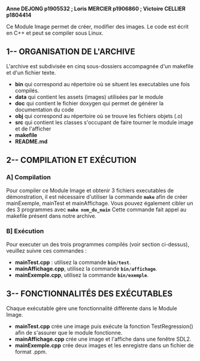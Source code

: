 **Anne DEJONG  p1905532  ;  Loris MERCIER  p1906860  ;  Victoire CELLIER  p1804414**


Ce Module Image permet de créer, modifier des images. Le code est écrit en C++ et peut se compiler sous Linux.


## 1-- ORGANISATION DE L'ARCHIVE
L'archive est subdivisée en cinq sous-dossiers accompagnée d'un makefile et d'un fichier texte.
- **bin** qui correspond au répertoire où se situent les executables une fois compilés.
- **data** qui contient les assets (images) utilisées par le module
- **doc** qui contient le fichier doxygen qui permet de générer la documentation du code
- **obj** qui correspond au répertoire où se trouve les fichiers objets (.o)
- **src** qui contient les classes s'occupant de faire tourner le module image et de l'afficher
- **makefile**
- **README.md**


## 2-- COMPILATION ET EXÉCUTION

### A] Compilation
Pour compiler ce Module Image et obtenir 3 fichiers executables de démonstration, il est nécessaire d'utiliser la commande **```make```** afin de créer mainExemple, mainTest et mainAffichage. Vous pouvez également cibler un des 3 programmes avec **```make nom_du_main```**
Cette commande fait appel au makefile présent dans notre archive.

### B] Exécution
Pour executer un des trois programmes compilés (voir section ci-dessus), veuillez suivre ces commandes :
- **mainTest.cpp** : utilisez la commande **```bin/test```**.
- **mainAffichage.cpp**, utilisez la commande **```bin/affichage```**.
- **mainExemple.cpp**, utilisez la commande **```bin/exemple```**.


## 3-- FONCTIONNALITÉS DES EXÉCUTABLES
Chaque exécutable gère une fonctionnalité différente dans le Module Image.
- **mainTest.cpp** crée une image puis exécute la fonction TestRegression() afin de s'assurer que le module fonctionne.
- **mainAffichage.cpp** crée une image et l'affiche dans une fenêtre SDL2.
- **mainExemple.cpp** crée deux images et les enregistre dans un fichier de format .ppm.

